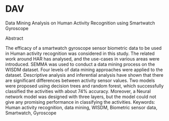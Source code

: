 # DAV
Data Mining Analysis on Human Activity Recognition using Smartwatch Gyroscope

Abstract

The efficacy of a smartwatch gyroscope sensor biometric data to be used in Human activity recognition was considered in this study. The related work around HAR has analysed, and the use-cases in various areas were introduced. SEMMA was used to conduct a data mining process on the WISDM dataset. Four levels of data mining approaches were applied to the dataset. Descriptive analysis and inferential analysis have shown that there are significant differences between activity sensor values. Two models were proposed using decision trees and random forest, which successfully classified the activities with about 74% accuracy. Moreover, a Neural network model was designed with three layers, but the model could not give any promising performance in classifying the activities.
Keywords:  Human activity recognition, data mining, WISDM, Biometric sensor data, Smartwatch, Gyroscope
